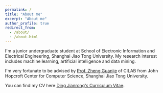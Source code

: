 ```yaml
---
permalink: /
title: "About me"
excerpt: "About me"
author_profile: true
redirect_from: 
  - /about/
  - /about.html
---
```


I'm a junior undergraduate student at School of Electronic Information and Electrical Engineering, Shanghai Jiao Tong University. My research interest includes machine learning, artificial intelligence and data mining.

I'm very fortunate to be advised by [Prof. Zheng Guanjie](https://jhc.sjtu.edu.cn/~gjzheng/) of CILAB from John Hopcroft Center for Computer Science, Shanghai Jiao Tong University.

You can find my CV here [Ding Jianrong's Curriculum Vitae](../assets/Curriculum_Vitae.pdf).
